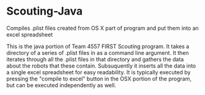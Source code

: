 # Scouting-Java
Compiles .plist files created from OS X part of program and put them into an excel spreadsheet

This is the java portion of Team 4557 FIRST Scouting program. It takes a directory of a series of .plist files in as a command line argument. 
It then iterates through all the .plist files in that directory and gathers the data about the robots that these contain. Subsuquently it inserts all the data into a single
excel spreadsheet for easy readability. It is typically executed by pressing the "compile to excel" button in the OSX portion of the program, but can be executed independently
as well.
